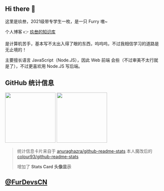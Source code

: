 ## Hi there 👋

这里是玖叁，2021级带专学生一枚，是一只 Furry 嗷~

个人博客 👉 [玖叁的知识库](https://fur93.icu)

是计算机苦手，基本写不太出入得了眼的东西，呜呜呜，不过我相信学习的道路是无止境的！

主要擅长语言 JavaScript（Node.JS），因此 Web 前端 会些（不过审美不太行就是了），不过更喜欢用 Node.JS 写后端。

## GitHub 统计信息

[<img style="height:165px;" src="https://github-readme-stats-colour93.vercel.app/api?username=colour93&show_avatar=true&show_icons=true&locale=cn&bg_color=45,fff0f6,fff2e8&text_color=383838&title_color=1890ff&icon_color=597Ff7" />](https://github.com/colour93)
[<img style="height:165px;" src="https://github-readme-stats-colour93.vercel.app/api/top-langs/?username=colour93&layout=compact&locale=cn&bg_color=45,fff2e8,fff0f6&text_color=383838&title_color=1890ff&icon_color=597Ff7" />](https://github.com/colour93)

> 统计信息卡片来自于 [anuraghazra/github-readme-stats](https://github.com/anuraghazra/github-readme-stats) 本人魔改后的 [colour93/github-readme-stats](https://github.com/colour93/github-readme-stats)
> 
> 增加了 **Stats Card 头像显示**

## [@FurDevsCN](https://FurDevs.CN)
